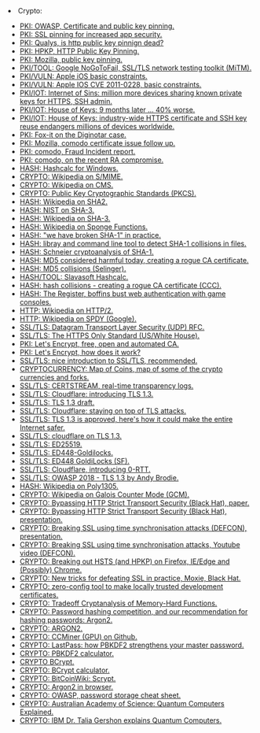 <html>
<body>
<li>Crypto:</li>
	<ul>
		<li><a href="https://www.owasp.org/index.php/Certificate_and_Public_Key_Pinning">PKI: OWASP, Certificate and public key pinning.</a></li>
		<li><a href="https://possiblemobile.com/2013/03/ssl-pinning-for-increased-app-security/">PKI: SSL pinning for increased app security.</a></li>
		<li><a href="https://blog.qualys.com/ssllabs/2016/09/06/is-http-public-key-pinning-dead">PKI: Qualys, is http public key pinnign dead?</a></li>
		<li><a href="https://en.wikipedia.org/wiki/HTTP_Public_Key_Pinning">PKI: HPKP, HTTP Public Key Pinning.</a></li>
		<li><a href="https://developer.mozilla.org/en-US/docs/Web/HTTP/Public_Key_Pinning">PKI: Mozilla, public key pinning.</a></li>
		<li><a href="https://github.com/google/nogotofail">PKI/TOOL: Google NoGoToFail, SSL/TLS network testing toolkit (MiTM).</a></li>
		<li><a href="https://support.apple.com/en-gb/HT202289">PKI/VULN: Apple iOS basic constraints.</a></li>
		<li><a href="https://www.rapid7.com/db/vulnerabilities/apple-ios-cve-2011-0228">PKI/VULN: Apple IOS CVE 2011-0228, basic constraints.</a></li>
		<li><a href="https://www.theregister.co.uk/2016/09/07/bad_key_security_holes_getting_worse/">PKI/IOT: Internet of Sins: million more devices sharing known private keys for HTTPS, SSH admin.</a></li>
		<li><a href="http://blog.sec-consult.com/2016/09/house-of-keys-9-months-later-40-worse.html">PKI/IOT: House of Keys: 9 months later ... 40% worse.</a></li>
		<li><a href="http://blog.sec-consult.com/2015/11/house-of-keys-industry-wide-https.html">PKI/IOT: House of Keys: industry-wide HTTPS certificate and SSH key reuse endangers millions of devices worldwide.</a></li>
		<li><a href="https://www.rijksoverheid.nl/ministeries/ministerie-van-binnenlandse-zaken-en-koninkrijksrelaties/documenten/rapporten/2011/09/05/diginotar-public-report-version-1">PKI: Fox-it on the Diginotar case.</a></li>
		<li><a href="https://blog.mozilla.org/security/2011/03/25/comodo-certificate-issue-follow-up/">PKI: Mozilla, comodo certificate issue follow up.</a></li>
		<li><a href="https://www.comodo.com/Comodo-Fraud-Incident-2011-03-23.html">PKI: comodo, Fraud Incident report.</a></li>
		<li><a href="https://blog.comodo.com/other/the-recent-ra-compromise/">PKI: comodo, on the recent RA compromise.</a></li>
		<li><a href="http://www.slavasoft.com/download.htm">HASH: Hashcalc for Windows.</a></li>
		<li><a href="https://en.wikipedia.org/wiki/S/MIME">CRYPTO: Wikipedia on S/MIME.</a></li>
		<li><a href="https://en.wikipedia.org/wiki/Cryptographic_Message_Syntax">CRYPTO: Wikipedia on CMS.</a></li>
		<li><a href="https://en.wikipedia.org/wiki/PKCS#7">CRYPTO: Public Key Cryptographic Standards (PKCS).</a></li>
		<li><a href="https://en.wikipedia.org/wiki/SHA-2">HASH: Wikipedia on SHA2.</a></li>
		<li><a href="http://csrc.nist.gov/groups/ST/hash/sha-3/index.html">HASH: NIST on SHA-3.</a></li>
		<li><a href="https://en.wikipedia.org/wiki/SHA-3">HASH: Wikipedia on SHA-3.</a></li>
		<li><a href="https://en.wikipedia.org/wiki/Sponge_function">HASH: Wikipedia on Sponge Functions.</a></li>
		<li><a href="https://shattered.io/">HASH: "we have broken SHA-1" in practice.</a></li>
		<li><a href="https://github.com/cr-marcstevens/sha1collisiondetection">HASH: libray and command line tool to detect SHA-1 collisions in files.</a></li>
		<li><a href="https://www.schneier.com/blog/archives/2005/02/cryptanalysis_o.html">HASH: Schneier cryptoanalysis of SHA-1.</a></li>
		<li><a href="http://www.win.tue.nl/hashclash/rogue-ca/">HASH: MD5 considered harmful today, creating a rogue CA certificate.</a></li>
		<li><a href="http://www.mathstat.dal.ca/~selinger/md5collision/">HASH: MD5 collisions (Selinger).</a></li>
		<li><a href="http://www.slavasoft.com/hashcalc/">HASH/TOOL: Slavasoft Hashcalc.</a></li>
		<li><a href="http://www.win.tue.nl/hashclash/rogue-ca/">HASH: hash collisions - creating a rogue CA certificate (CCC).</a></li>
		<li><a href="http://www.theregister.co.uk/2008/12/30/ssl_spoofing/">HASH: The Register, boffins bust web authentication with game consoles.</a></li>
		<li><a href="https://en.wikipedia.org/wiki/HTTP/2">HTTP: Wikipedia on HTTP/2.</a></li>
		<li><a href="https://en.wikipedia.org/wiki/SPDY">HTTP: Wikipedia on SPDY (Google).</a></li>
		<li><a href="https://tools.ietf.org/html/rfc6347">SSL/TLS: Datagram Transport Layer Security (UDP) RFC.</a></li>
		<li><a href="https://https.cio.gov/">SSL/TLS: The HTTPS Only Standard (US/White House).</a></li>
		<li><a href="https://letsencrypt.org/">PKI: Let's Encrypt, free, open and automated CA.</a></li>
		<li><a href="https://letsencrypt.org/how-it-works/">PKI: Let's Encrypt, how does it work?</a></li>
		<li><a href="https://hpbn.co/transport-layer-security-tls/">SSL/TLS: nice introduction to SSL/TLS, recommended.</a></li>
		<li><a href="http://mapofcoins.com/">CRYPTOCURRENCY: Map of Coins, map of some of the crypto currencies and forks.</a></li>
		<li><a href="https://certstream.calidog.io/">SSL/TLS: CERTSTREAM, real-time transparency logs.</a></li>
		<li><a href="https://blog.cloudflare.com/introducing-tls-1-3/">SSL/TLS: Cloudflare: introducing TLS 1.3.</a></li>
		<li><a href="https://datatracker.ietf.org/doc/draft-ietf-tls-tls13/?include_text=1">SSL/TLS: TLS 1.3 draft.</a></li>
		<li><a href="https://blog.cloudflare.com/staying-on-top-of-tls-attacks/">SSL/TLS: Cloudflare: staying on top of TLS attacks.</a></li>
		<li><a href="https://www.techrepublic.com/article/tls-1-3-is-approved-heres-how-it-could-make-the-entire-internet-safer/">SSL/TLS: TLS 1.3 is approved, here's how it could make the entire Internet safer.</a></li>
		<li><a href="https://www.cloudflare.com/learning-resources/tls-1-3/">SSL/TLS: cloudflare on TLS 1.3.</a></li>
		<li><a href="https://ed25519.cr.yp.to/">SSL/TLS: ED25519.</a></li>
		<li><a href="https://pdfs.semanticscholar.org/b81b/8ae55fa1390c70ee13d3a0a43227ccd9b947.pdf">SSL/TLS: ED448-Goldilocks.</a></li>
		<li><a href="https://sourceforge.net/p/ed448goldilocks/wiki/Home/">SSL/TLS: ED448 GoldiLocks (SF).</a></li>
		<li><a href="https://blog.cloudflare.com/introducing-0-rtt/">SSL/TLS: Cloudflare, introducing 0-RTT.</a></li>
		<li><a href="https://www.owasp.org/images/9/91/OWASPLondon20180125_TLSv1.3_Andy_Brodie.pdf">SSL/TLS: OWASP 2018 - TLS 1.3 by Andy Brodie.</a></li>
		<li><a href="https://en.wikipedia.org/wiki/Poly1305">HASH: Wikipedia on Poly1305.</a></li>
		<li><a href="https://en.wikipedia.org/wiki/Galois/Counter_Mode">CRYPTO: Wikipedia on Galois Counter Mode (GCM).</a></li>
		<li><a href="https://www.blackhat.com/docs/eu-14/materials/eu-14-Selvi-Bypassing-HTTP-Strict-Transport-Security-wp.pdf">CRYPTO: Bypassing HTTP Strict Transport Security (Black Hat), paper.</a></li>
		<li><a href="https://www.blackhat.com/docs/eu-14/materials/eu-14-Selvi-Bypassing-HTTP-Strict-Transport-Security.pdf">CRYPTO: Bypassing HTTP Strict Transport Security (Black Hat), presentation.</a></li>
		<li><a href="https://media.defcon.org/DEF%20CON%2023/DEF%20CON%2023%20presentations/DEFCON-23-Jose-Selvi-Breaking-SSL-Using-Time-Synchronisation-Attacks.pdf">CRYPTO: Breaking SSL using time synchronisation attacks (DEFCON), presentation.</a></li>
		<li><a href="https://www.youtube.com/watch?v=hkw9tFnJk8k">CRYPTO: Breaking SSL using time synchronisation attacks, Youtube video (DEFCON).</a></li>
		<li><a href="https://www.blackhat.com/docs/eu-17/materials/eu-17-Berta-Breaking-Out-HSTS-And-HPKP-On-Firefox-IE-Edge-And-Possibly-Chrome.pdf">CRYPTO: Breaking out HSTS (and HPKP) on Firefox, IE/Edge and (Possibly) Chrome.</a></li>
		<li><a href="http://www.blackhat.com/presentations/bh-dc-09/Marlinspike/BlackHat-DC-09-Marlinspike-Defeating-SSL.pdf">CRYPTO: New tricks for defeating SSL in practice, Moxie, Black Hat.</a></li>
		<li><a href="https://github.com/FiloSottile/mkcert">CRYPTO: zero-config tool to make locally trusted development certificates.</a></li>
		<li><a href="https://orbilu.uni.lu/bitstream/10993/20043/1/Tradeoff%20Cryptanalysis.pdf">CRYPTO: Tradeoff Cryptanalysis of Memory-Hard Functions.</a></li>
		<li><a href="https://password-hashing.net/">CRYPTO: Password hashing competition, and our recommendation for hashing passwords: Argon2.</a></li>
		<li><a href="https://github.com/P-H-C/phc-winner-argon2/blob/master/argon2-specs.pdf">CRYPTO: ARGON2.</li></a>
		<li><a href="https://github.com/tpruvot/ccminer">CRYPTO: CCMiner (GPU) on Github.</li></a>
		<li><a href="https://support.1password.com/pbkdf2/">CRYPTO: LastPass: how PBKDF2 strengthens your master password.</li></a>
		<li><a href="https://asecuritysite.com/encryption/PBKDF2z">CRYPTO: PBKDF2 calculator.</li></a>
		<li><a href="http://bcrypt.sourceforge.net/">CRYPTO BCrypt.</a></li>
		<li><a href="https://www.dailycred.com/article/bcrypt-calculator">CRYPTO: BCrypt calculator.</li></a>
		<li><a href="https://en.bitcoinwiki.org/wiki/Scrypt">CRYPTO: BitCoinWiki: Scrypt.</li></a>
		<li><a href="http://antelle.net/argon2-browser/">CRYPTO: Argon2 in browser.</li></a>
		<li><a href="https://www.owasp.org/index.php/Password_Storage_Cheat_Sheet">CRYPTO: OWASP, password storage cheat sheet.</li></a>
		<li><a href="https://www.youtube.com/watch?v=JhHMJCUmq28">CRYPTO: Australian Academy of Science: Quantum Computers Explained.</li></a>
		<li><a href="https://www.youtube.com/watch?v=OWJCfOvochA">CRYPTO: IBM Dr. Talia Gershon explains Quantum Computers.</li></a>
	</ul>
  </body>
  </html>
